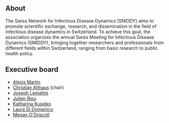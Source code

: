 ## About

The Swiss Network for Infectious Disease Dynamics (SNIDDY) aims to promote scientific exchange, research, and dissemination in the field of infectious disease dynamics in Switzerland. To achieve this goal, the association organizes the annual Swiss Meeting for Infectious Disease Dynamics (SMIDDY), bringing together researchers and professionals from different fields within Switzerland, ranging from basic research to public health policy.

## Executive board

- [Alexis Martin](https://www.swisstph.ch/en/staff/profile/people/alexis-martin/)
- [Christian Althaus](https://www.ispm.unibe.ch/about_us/staff/althaus_christian/index_eng.html) (chair)
- [Joseph Lemaitre](https://github.com/jcblemai)
- [Julien Riou](https://www.unisante.ch/fr/formation-recherche/annuaire-chercheurs/chercheur/riou-julien)
- [Katharina Kusejko](https://www.usz.ch/team/katharina-kusejko/)
- [Laura Di Domenico](https://www.ispm.unibe.ch/about_us/staff/di_domenico_laura/index_eng.html)
- [Megan O'Driscoll](https://meganodris.github.io)

